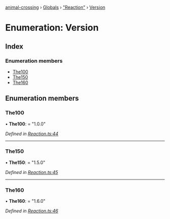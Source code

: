 [animal-crossing](../README.md) › [Globals](../globals.md) › ["Reaction"](../modules/_reaction_.md) › [Version](_reaction_.version.md)

# Enumeration: Version

## Index

### Enumeration members

* [The100](_reaction_.version.md#the100)
* [The150](_reaction_.version.md#the150)
* [The160](_reaction_.version.md#the160)

## Enumeration members

###  The100

• **The100**: = "1.0.0"

*Defined in [Reaction.ts:44](https://github.com/Norviah/animal-crossing/blob/e2f78c4/module/types/Reaction.ts#L44)*

___

###  The150

• **The150**: = "1.5.0"

*Defined in [Reaction.ts:45](https://github.com/Norviah/animal-crossing/blob/e2f78c4/module/types/Reaction.ts#L45)*

___

###  The160

• **The160**: = "1.6.0"

*Defined in [Reaction.ts:46](https://github.com/Norviah/animal-crossing/blob/e2f78c4/module/types/Reaction.ts#L46)*
